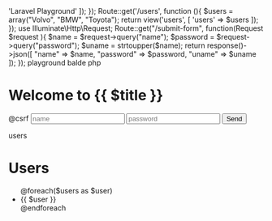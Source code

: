 <?php


Route::get('/', function (){
  return view('playground', [
    'title' => 'Laravel Playground'
  ]);
});


Route::get('/users', function (){
$users = array("Volvo", "BMW", "Toyota");
  return view('users', [
    'users' => $users
  ]);
});


use Illuminate\Http\Request;
Route::get("/submit-form", function(Request $request ){
  $name = $request->query("name");
  $password = $request->query("password");

  $uname = strtoupper($name);

  return response()->json([
    "name" => $name, 
    "password" => $password,
    "uname" => $uname
  ]);
  

});


playground balde php


            <h1>Welcome to {{ $title }}</h1>

<form action="/submit-form">
@csrf

<input 
type="text"
 placeholder="name" 
name="name"/>

<input 
type="password"
 placeholder="password"
 name="password"/>

<button type="submit">Send</button>
</form>



users

<h1>Users</h1>

<ul>
@foreach($users as $user)
    <li>{{ $user }}</li>
@endforeach
</ul>

